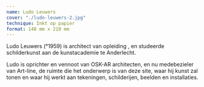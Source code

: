 ```yaml
---
name: Ludo Leuwers
cover: "./ludo-leuwers-2.jpg"
technique: Inkt op papier
format: 148 mm x 210 mm
---
```

Ludo Leuwers (°1959) is architect van opleiding , en studeerde schilderkunst aan de kunstacademie te Anderlecht.

Ludo is oprichter en vennoot van OSK-AR architecten, en nu medebezieler van Art-line, de ruimte die het onderwerp is van deze site, waar hij kunst zal tonen en waar hij werkt aan tekeningen, schilderijen, beelden en installaties.